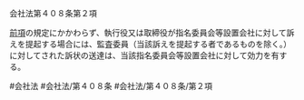 会社法第４０８条第２項

[前項](会社法＿＿＿＿第４０８条第１項)の規定にかかわらず、執行役又は取締役が指名委員会等設置会社に対して訴えを提起する場合には、監査委員（当該訴えを提起する者であるものを除く。）に対してされた訴状の送達は、当該指名委員会等設置会社に対して効力を有する。

#会社法
#会社法/第４０８条
#会社法/第４０８条/第２項
